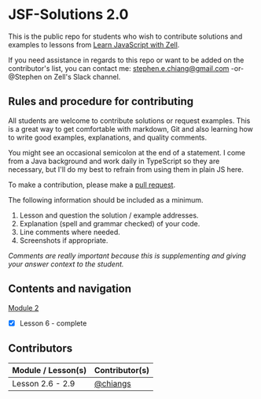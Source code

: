 # JSF-Solutions 2.0

This is the public repo for students who wish to contribute solutions and examples to lessons from [Learn JavaScript with Zell](https://learnjavascript.today/).

If you need assistance in regards to this repo or want to be added on the contributor's list, you can contact me: [stephen.e.chiang@gmail.com](mailto:stephen.e.chiang@gmail.com) -or- @Stephen on Zell's Slack channel.

## Rules and procedure for contributing

All students are welcome to contribute solutions or request examples. This is a great way to get comfortable with markdown, Git and also learning how to write good examples, explanations, and quality comments.

You might see an occasional semicolon at the end of a statement. I come from a Java background and work daily in TypeScript so they are necessary, but I'll do my best to refrain from using them in plain JS here.

To make a contribution, please make a [pull request](https://help.github.com/articles/creating-a-pull-request/).

The following information should be included as a minimum.

1.  Lesson and question the solution / example addresses.
2.  Explanation (spell and grammar checked) of your code.
3.  Line comments where needed.
4.  Screenshots if appropriate.

_Comments are really important because this is supplementing and giving your answer context to the student._

## Contents and navigation

[Module 2](Module2/solutions.md) 
- [x] Lesson 6 - complete

## Contributors

| Module / Lesson(s)  | Contributor(s)                                                                   |
| ------------------- | -------------------------------------------------------------------------------- |
| Lesson 2.6 - 2.9    | [@chiangs](https://github.com/chiangs)                                           |

